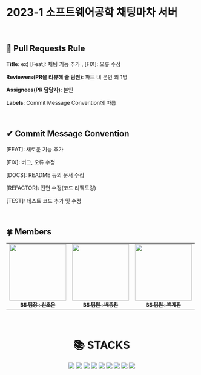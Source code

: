 # 2023-1 소프트웨어공학 채팅마차 서버

<br>

## 🌱 Pull Requests Rule 
**Title**: ex) [Feat]: 채팅 기능 추가 , [FIX]: 오류 수정

**Reviewers(PR을 리뷰해 줄 팀원)**: 파트 내 본인 외 1명

**Assignees(PR 담당자)**: 본인

**Labels**: Commit Message Convention에 따름

<br>

## ✔ Commit Message Convention

[FEAT]: 새로운 기능 추가

[FIX]: 버그, 오류 수정

[DOCS]: README 등의 문서 수정

[REFACTOR]: 전면 수정(코드 리펙토링)

[TEST]: 테스트 코드 추가 및 수정

<br>

## 🍀 Members
<table>
  <tbody>
    <tr>
      <td align="center"><a href=https://github.com/choeun7><img src="https://avatars.githubusercontent.com/u/95676587?v=4" width="150px;" alt=""/><br /><sub><b>BE 팀장 : 신초은</b></sub></a><br /></td>
      <td align="center"><a href="https://github.com/ZhongdanBae"><img src="https://avatars.githubusercontent.com/u/128568951?v=4" width="150px;" alt=""/><br /><sub><b>BE 팀원 : 배종찬</b></sub></a><br /></td>
      <td align="center"><a href="https://github.com/gyehwan24"><img src="https://avatars.githubusercontent.com/u/97265630?v=4" width="150px;" alt=""/><br /><sub><b>BE 팀원 : 백계환</b></sub></a><br /></td>
    </tr>
  </tbody>
</table>

<br>

<div align=center><h1>📚 STACKS</h1></div>

<div align=center> 
  <img src="https://img.shields.io/badge/java-007396?style=for-the-badge&logo=java&logoColor=white"> 
  <img src="https://img.shields.io/badge/mysql-4479A1?style=for-the-badge&logo=mysql&logoColor=white">
  <img src="https://img.shields.io/badge/firebase-FFCA28?style=for-the-badge&logo=firebase&logoColor=white">
  <img src="https://img.shields.io/badge/springboot-6DB33F?style=for-the-badge&logo=springboot&logoColor=white">
  <img src="https://img.shields.io/badge/github-181717?style=for-the-badge&logo=github&logoColor=white">
  <img src="https://img.shields.io/badge/git-F05032?style=for-the-badge&logo=git&logoColor=white">
  <img src="https://img.shields.io/badge/gradle-02303A?style=for-the-badge&logo=gradle&logoColor=white">
  <img src="https://img.shields.io/badge/androidstudio-3DDC84?style=for-the-badge&logo=androidstudio&logoColor=white">
  <img src="https://img.shields.io/badge/android-3DDC84?style=for-the-badge&logo=android&logoColor=white">

</div>